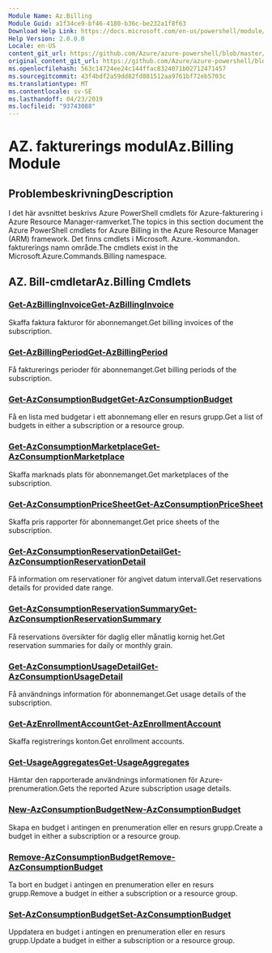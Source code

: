 ```yaml
---
Module Name: Az.Billing
Module Guid: a1f34ce9-bf46-4180-b36c-be232a1f8f63
Download Help Link: https://docs.microsoft.com/en-us/powershell/module/az.billing
Help Version: 2.0.0.0
Locale: en-US
content_git_url: https://github.com/Azure/azure-powershell/blob/master/src/Billing/Billing/help/Az.Billing.md
original_content_git_url: https://github.com/Azure/azure-powershell/blob/master/src/Billing/Billing/help/Az.Billing.md
ms.openlocfilehash: 563c14724ee24c144ffac8324071b02712471457
ms.sourcegitcommit: 43f4bdf2a59dd82fd881512aa9761bf72eb5703c
ms.translationtype: MT
ms.contentlocale: sv-SE
ms.lasthandoff: 04/23/2019
ms.locfileid: "93743088"
---
```

# <span data-ttu-id="f2eed-101">AZ. fakturerings modul</span><span class="sxs-lookup"><span data-stu-id="f2eed-101">Az.Billing Module</span></span>
## <span data-ttu-id="f2eed-102">Problembeskrivning</span><span class="sxs-lookup"><span data-stu-id="f2eed-102">Description</span></span>
<span data-ttu-id="f2eed-103">I det här avsnittet beskrivs Azure PowerShell cmdlets för Azure-fakturering i Azure Resource Manager-ramverket.</span><span class="sxs-lookup"><span data-stu-id="f2eed-103">The topics in this section document the Azure PowerShell cmdlets for Azure Billing in the Azure Resource Manager (ARM) framework.</span></span> <span data-ttu-id="f2eed-104">Det finns cmdlets i Microsoft. Azure.-kommandon. fakturerings namn område.</span><span class="sxs-lookup"><span data-stu-id="f2eed-104">The cmdlets exist in the Microsoft.Azure.Commands.Billing namespace.</span></span>

## <span data-ttu-id="f2eed-105">AZ. Bill-cmdletar</span><span class="sxs-lookup"><span data-stu-id="f2eed-105">Az.Billing Cmdlets</span></span>
### [<span data-ttu-id="f2eed-106">Get-AzBillingInvoice</span><span class="sxs-lookup"><span data-stu-id="f2eed-106">Get-AzBillingInvoice</span></span>](Get-AzBillingInvoice.md)
<span data-ttu-id="f2eed-107">Skaffa faktura fakturor för abonnemanget.</span><span class="sxs-lookup"><span data-stu-id="f2eed-107">Get billing invoices of the subscription.</span></span>

### [<span data-ttu-id="f2eed-108">Get-AzBillingPeriod</span><span class="sxs-lookup"><span data-stu-id="f2eed-108">Get-AzBillingPeriod</span></span>](Get-AzBillingPeriod.md)
<span data-ttu-id="f2eed-109">Få fakturerings perioder för abonnemanget.</span><span class="sxs-lookup"><span data-stu-id="f2eed-109">Get billing periods of the subscription.</span></span>

### [<span data-ttu-id="f2eed-110">Get-AzConsumptionBudget</span><span class="sxs-lookup"><span data-stu-id="f2eed-110">Get-AzConsumptionBudget</span></span>](Get-AzConsumptionBudget.md)
<span data-ttu-id="f2eed-111">Få en lista med budgetar i ett abonnemang eller en resurs grupp.</span><span class="sxs-lookup"><span data-stu-id="f2eed-111">Get a list of budgets in either a subscription or a resource group.</span></span>

### [<span data-ttu-id="f2eed-112">Get-AzConsumptionMarketplace</span><span class="sxs-lookup"><span data-stu-id="f2eed-112">Get-AzConsumptionMarketplace</span></span>](Get-AzConsumptionMarketplace.md)
<span data-ttu-id="f2eed-113">Skaffa marknads plats för abonnemanget.</span><span class="sxs-lookup"><span data-stu-id="f2eed-113">Get marketplaces of the subscription.</span></span>

### [<span data-ttu-id="f2eed-114">Get-AzConsumptionPriceSheet</span><span class="sxs-lookup"><span data-stu-id="f2eed-114">Get-AzConsumptionPriceSheet</span></span>](Get-AzConsumptionPriceSheet.md)
<span data-ttu-id="f2eed-115">Skaffa pris rapporter för abonnemanget.</span><span class="sxs-lookup"><span data-stu-id="f2eed-115">Get price sheets of the subscription.</span></span>

### [<span data-ttu-id="f2eed-116">Get-AzConsumptionReservationDetail</span><span class="sxs-lookup"><span data-stu-id="f2eed-116">Get-AzConsumptionReservationDetail</span></span>](Get-AzConsumptionReservationDetail.md)
<span data-ttu-id="f2eed-117">Få information om reservationer för angivet datum intervall.</span><span class="sxs-lookup"><span data-stu-id="f2eed-117">Get reservations details for provided date range.</span></span>

### [<span data-ttu-id="f2eed-118">Get-AzConsumptionReservationSummary</span><span class="sxs-lookup"><span data-stu-id="f2eed-118">Get-AzConsumptionReservationSummary</span></span>](Get-AzConsumptionReservationSummary.md)
<span data-ttu-id="f2eed-119">Få reservations översikter för daglig eller månatlig kornig het.</span><span class="sxs-lookup"><span data-stu-id="f2eed-119">Get reservation summaries for daily or monthly grain.</span></span>

### [<span data-ttu-id="f2eed-120">Get-AzConsumptionUsageDetail</span><span class="sxs-lookup"><span data-stu-id="f2eed-120">Get-AzConsumptionUsageDetail</span></span>](Get-AzConsumptionUsageDetail.md)
<span data-ttu-id="f2eed-121">Få användnings information för abonnemanget.</span><span class="sxs-lookup"><span data-stu-id="f2eed-121">Get usage details of the subscription.</span></span>

### [<span data-ttu-id="f2eed-122">Get-AzEnrollmentAccount</span><span class="sxs-lookup"><span data-stu-id="f2eed-122">Get-AzEnrollmentAccount</span></span>](Get-AzEnrollmentAccount.md)
<span data-ttu-id="f2eed-123">Skaffa registrerings konton.</span><span class="sxs-lookup"><span data-stu-id="f2eed-123">Get enrollment accounts.</span></span>

### [<span data-ttu-id="f2eed-124">Get-UsageAggregates</span><span class="sxs-lookup"><span data-stu-id="f2eed-124">Get-UsageAggregates</span></span>](Get-UsageAggregates.md)
<span data-ttu-id="f2eed-125">Hämtar den rapporterade användnings informationen för Azure-prenumeration.</span><span class="sxs-lookup"><span data-stu-id="f2eed-125">Gets the reported Azure subscription usage details.</span></span>

### [<span data-ttu-id="f2eed-126">New-AzConsumptionBudget</span><span class="sxs-lookup"><span data-stu-id="f2eed-126">New-AzConsumptionBudget</span></span>](New-AzConsumptionBudget.md)
<span data-ttu-id="f2eed-127">Skapa en budget i antingen en prenumeration eller en resurs grupp.</span><span class="sxs-lookup"><span data-stu-id="f2eed-127">Create a budget in either a subscription or a resource group.</span></span>

### [<span data-ttu-id="f2eed-128">Remove-AzConsumptionBudget</span><span class="sxs-lookup"><span data-stu-id="f2eed-128">Remove-AzConsumptionBudget</span></span>](Remove-AzConsumptionBudget.md)
<span data-ttu-id="f2eed-129">Ta bort en budget i antingen en prenumeration eller en resurs grupp.</span><span class="sxs-lookup"><span data-stu-id="f2eed-129">Remove a budget in either a subscription or a resource group.</span></span>

### [<span data-ttu-id="f2eed-130">Set-AzConsumptionBudget</span><span class="sxs-lookup"><span data-stu-id="f2eed-130">Set-AzConsumptionBudget</span></span>](Set-AzConsumptionBudget.md)
<span data-ttu-id="f2eed-131">Uppdatera en budget i antingen en prenumeration eller en resurs grupp.</span><span class="sxs-lookup"><span data-stu-id="f2eed-131">Update a budget in either a subscription or a resource group.</span></span>

